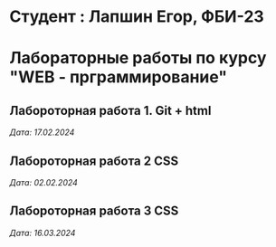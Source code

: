 # Студент : Лапшин Егор, ФБИ-23

# Лабораторные работы по курсу "WEB - прграммирование"

## Лабороторная работа 1. Git + html

*Дата: 17.02.2024*
## Лабороторная работа 2 CSS
*Дата: 02.02.2024*

## Лабороторная работа 3 CSS
*Дата: 16.03.2024*